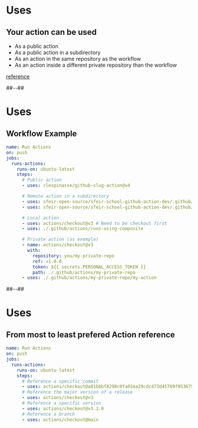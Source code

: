 <!-- .slide: -->

# Uses

## Your action can be used

* As a public action
* As a public action in a subdirectory
* As an action in the same repository as the workflow
* As an action inside a different private repository than the workflow

[reference](https://docs.github.com/en/actions/using-workflows/workflow-syntax-for-github-actions#jobsjob_idstepsuses)
<!-- .element: class="credits" -->

##--##

<!-- .slide: class="with-code-bg-dark" -->

# Uses

## Workflow Example

```yaml [7-8|10-12|14-16|18-25]
name: Run Actions
on: push
jobs:
  runs-actions:
    runs-on: ubuntu-latest
    steps:
      # Public action
      - uses: rlespinasse/github-slug-action@v4

      # Remote action in a subdirectory
      - uses: sfeir-open-source/sfeir-school-github-action-dev/.github/actions/runs-using-node@v1
      - uses: sfeir-open-source/sfeir-school-github-action-dev/.github/actions/runs-using-docker@v1

      # Local action
      - uses: actions/checkout@v3 # Need to be checkout first
      - uses: ./.github/actions/runs-using-composite

      # Private action (as exemple)
      - name: actions/checkout@v3
        with:
          repository: you/my-private-repo
          ref: v1.0.0
          token: ${{ secrets.PERSONAL_ACCESS_TOKEN }}
          path: ./.github/actions/my-private-repo
      - uses: ./.github/actions/my-private-repo/my-action
```

##--##

<!-- .slide: class="with-code-bg-dark" -->

# Uses

## From most to least prefered Action reference

```yaml [7-8|9-10|11-12|13-14]
name: Run Actions
on: push
jobs:
  runs-actions:
    runs-on: ubuntu-latest
    steps:
      # Reference a specific commit
      - uses: actions/checkout@a81bbbf8298c0fa03ea29cdc473d45769f953675
      # Reference the major version of a release
      - uses: actions/checkout@v3
      # Reference a specific version
      - uses: actions/checkout@v3.2.0
      # Reference a branch
      - uses: actions/checkout@main
```
